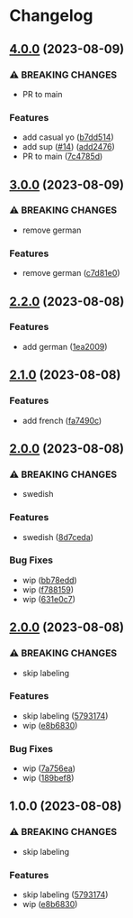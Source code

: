 # Changelog

## [4.0.0](https://github.com/devdoshi/stl-next-flow-2/compare/v3.0.0...v4.0.0) (2023-08-09)


### ⚠ BREAKING CHANGES

* PR to main

### Features

* add casual yo ([b7dd514](https://github.com/devdoshi/stl-next-flow-2/commit/b7dd514504d35b4e329e6128a7400ee1291dac5e))
* add sup ([#14](https://github.com/devdoshi/stl-next-flow-2/issues/14)) ([add2476](https://github.com/devdoshi/stl-next-flow-2/commit/add2476ddb2fac7c55df2e5d271b2c852ca1c8f9))
* PR to main ([7c4785d](https://github.com/devdoshi/stl-next-flow-2/commit/7c4785ded8d5457d904120a4a4dc98b9f520c565))

## [3.0.0](https://github.com/devdoshi/stl-next-flow-2/compare/v2.2.0...v3.0.0) (2023-08-09)


### ⚠ BREAKING CHANGES

* remove german

### Features

* remove german ([c7d81e0](https://github.com/devdoshi/stl-next-flow-2/commit/c7d81e098dc7abdc10c2500a50a17fc2959ab576))

## [2.2.0](https://github.com/devdoshi/stl-next-flow-2/compare/v2.1.0...v2.2.0) (2023-08-08)


### Features

* add german ([1ea2009](https://github.com/devdoshi/stl-next-flow-2/commit/1ea200995320fc645d7f83c48b4fdfcb52d68301))

## [2.1.0](https://github.com/devdoshi/stl-next-flow-2/compare/v2.0.0...v2.1.0) (2023-08-08)


### Features

* add french ([fa7490c](https://github.com/devdoshi/stl-next-flow-2/commit/fa7490c4d63f911a890b999ac3203b1b205be821))

## [2.0.0](https://github.com/devdoshi/stl-next-flow-2/compare/v1.0.0...v2.0.0) (2023-08-08)


### ⚠ BREAKING CHANGES

* swedish

### Features

* swedish ([8d7ceda](https://github.com/devdoshi/stl-next-flow-2/commit/8d7cedad7896a8d0512e83ea1fc423c342209f03))


### Bug Fixes

* wip ([bb78edd](https://github.com/devdoshi/stl-next-flow-2/commit/bb78eddff69d3d6045870b8256e37bc0270b9ca1))
* wip ([f788159](https://github.com/devdoshi/stl-next-flow-2/commit/f7881598a8dc68fe6678f719cf177f78c265e29d))
* wip ([631e0c7](https://github.com/devdoshi/stl-next-flow-2/commit/631e0c7df970c93e5a710ae250e63fdd2ca578e9))

## [2.0.0](https://github.com/devdoshi/stl-next-flow-2/compare/v1.0.0...v2.0.0) (2023-08-08)


### ⚠ BREAKING CHANGES

* skip labeling

### Features

* skip labeling ([5793174](https://github.com/devdoshi/stl-next-flow-2/commit/57931747b5ac0773b21bbedc617673e635726d27))
* wip ([e8b6830](https://github.com/devdoshi/stl-next-flow-2/commit/e8b6830492a4a84172a14b6876d96c8704c82a4a))


### Bug Fixes

* wip ([7a756ea](https://github.com/devdoshi/stl-next-flow-2/commit/7a756ea07f516bef36921ffa9fb27f036825c2b8))
* wip ([189bef8](https://github.com/devdoshi/stl-next-flow-2/commit/189bef87c871ddd02774180e5db017facc1e6756))

## 1.0.0 (2023-08-08)


### ⚠ BREAKING CHANGES

* skip labeling

### Features

* skip labeling ([5793174](https://github.com/devdoshi/stl-next-flow-2/commit/57931747b5ac0773b21bbedc617673e635726d27))
* wip ([e8b6830](https://github.com/devdoshi/stl-next-flow-2/commit/e8b6830492a4a84172a14b6876d96c8704c82a4a))
